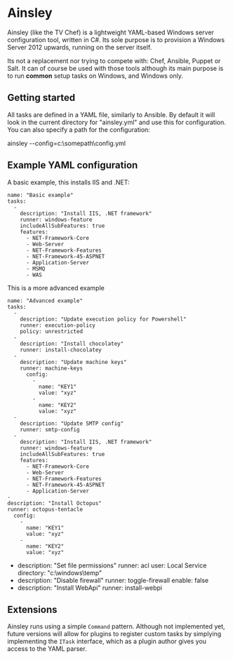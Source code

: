 # Ainsley

Ainsley (like the TV Chef) is a lightweight YAML-based Windows server configuration tool, written in C#. Its sole purpose is to provision a Windows Server 2012 upwards, running on the server itself.

Its not a replacement nor trying to compete with: Chef, Ansible, Puppet or Salt. It can of course be used with those tools although its main purpose is to run **common** setup tasks on Windows, and Windows only.

## Getting started

All tasks are defined in a YAML file, similarly to Ansible. By default it will look in the current directory for "ainsley.yml" and use this for configuration. You can also specify a path for the configuration:

  ainsley --config=c:\somepath\config.yml
  
## Example YAML configuration

A basic example, this installs IIS and .NET:

    name: "Basic example"
    tasks:
      -
        description: "Install IIS, .NET framework"
        runner: windows-feature
        includeAllSubFeatures: true
        features: 
          - NET-Framework-Core
          - Web-Server
          - NET-Framework-Features
          - NET-Framework-45-ASPNET
          - Application-Server
          - MSMQ
          - WAS

This is a more advanced example

    name: "Advanced example"
    tasks:
      - 
        description: "Update execution policy for Powershell"
        runner: execution-policy
        policy: unrestricted
      - 
        description: "Install chocolatey"
        runner: install-chocolatey
      - 
        description: "Update machine keys"
        runner: machine-keys
          config:
            -
              name: "KEY1"
              value: "xyz"
            -
              name: "KEY2"
              value: "xyz"
      - 
        description: "Update SMTP config"
        runner: smtp-config
      -
        description: "Install IIS, .NET framework"
        runner: windows-feature
        includeAllSubFeatures: true
        features: 
          - NET-Framework-Core
          - Web-Server
          - NET-Framework-Features
          - NET-Framework-45-ASPNET
          - Application-Server
    - 
    description: "Install Octopus"
    runner: octopus-tentacle
      config:
        -
          name: "KEY1"
          value: "xyz"
        -
          name: "KEY2"
          value: "xyz"
  - 
    description: "Set file permissions"
    runner: acl
    user: Local Service
    directory: "c:\windows\temp"
  - 
    description: "Disable firewall"
    runner: toggle-firewall
    enable: false
  - 
    description: "Install WebApi"
    runner: install-webpi
    
## Extensions

Ainsley runs using a simple `Command` pattern. Although not implemented yet, future versions will allow for plugins to register custom tasks by simplying implementing the `ITask` interface, which as a plugin author gives you access to the YAML parser.
